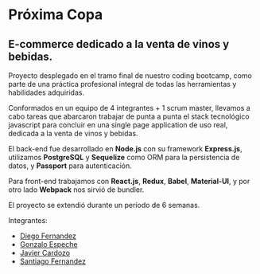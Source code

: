 # Próxima Copa
## E-commerce dedicado a la venta de vinos y bebidas.

Proyecto desplegado en el tramo final de nuestro coding bootcamp, como parte de una práctica profesional integral de todas las herramientas y habilidades adquiridas.

Conformados en un equipo de 4 integrantes + 1 scrum master, llevamos a cabo tareas que abarcaron trabajar de punta a punta el stack tecnológico javascript para concluir en una single page application de uso real, dedicada a la venta de vinos y bebidas.

El back-end fue desarrollado en **Node.js** con su framework **Express.js**, utilizamos **PostgreSQL** y **Sequelize** como ORM para la persistencia de datos, y **Passport** para autenticación. 

Para front-end trabajamos con **React.js**, **Redux**, **Babel**, **Material-UI**, y por otro lado **Webpack** nos sirvió de bundler.

El proyecto se extendió durante un período de 6 semanas.

Integrantes:
* [Diego Fernandez](https://github.com/diegofernandezfontana)
* [Gonzalo Espeche](https://github.com/gonpeche)
* [Javier Cardozo](https://github.com/CardozoJavier)
* [Santiago Fernandez](https://github.com/santiagofz)
